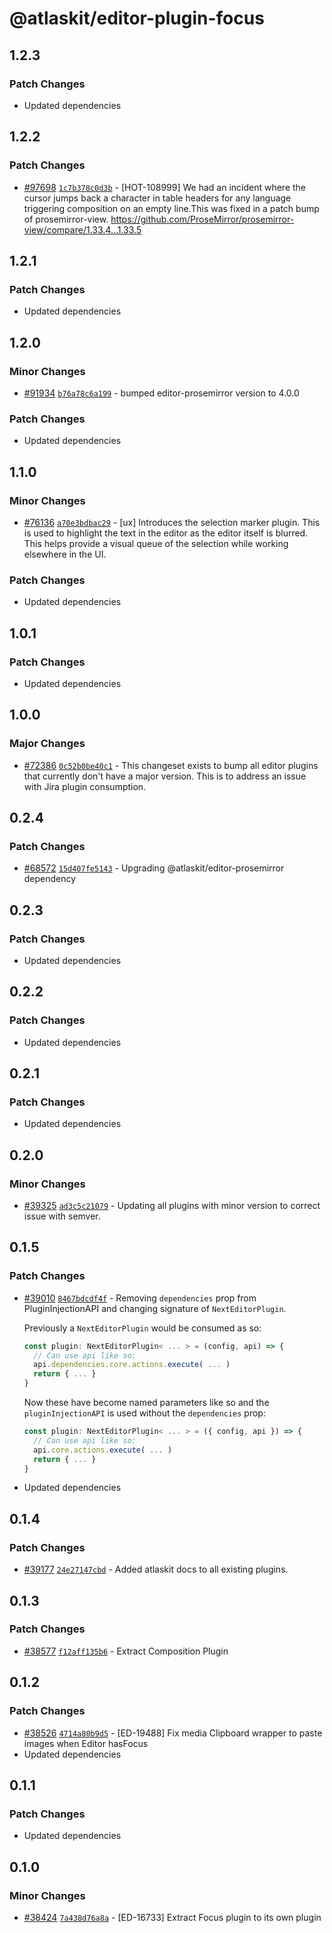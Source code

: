 # @atlaskit/editor-plugin-focus

## 1.2.3

### Patch Changes

-   Updated dependencies

## 1.2.2

### Patch Changes

-   [#97698](https://stash.atlassian.com/projects/CONFCLOUD/repos/confluence-frontend/pull-requests/97698)
    [`1c7b378c0d3b`](https://stash.atlassian.com/projects/CONFCLOUD/repos/confluence-frontend/commits/1c7b378c0d3b) -
    [HOT-108999] We had an incident where the cursor jumps back a character in table headers for any
    language triggering composition on an empty line.This was fixed in a patch bump of
    prosemirror-view. https://github.com/ProseMirror/prosemirror-view/compare/1.33.4...1.33.5

## 1.2.1

### Patch Changes

-   Updated dependencies

## 1.2.0

### Minor Changes

-   [#91934](https://stash.atlassian.com/projects/CONFCLOUD/repos/confluence-frontend/pull-requests/91934)
    [`b76a78c6a199`](https://stash.atlassian.com/projects/CONFCLOUD/repos/confluence-frontend/commits/b76a78c6a199) -
    bumped editor-prosemirror version to 4.0.0

### Patch Changes

-   Updated dependencies

## 1.1.0

### Minor Changes

-   [#76136](https://stash.atlassian.com/projects/CONFCLOUD/repos/confluence-frontend/pull-requests/76136)
    [`a70e3bdbac29`](https://stash.atlassian.com/projects/CONFCLOUD/repos/confluence-frontend/commits/a70e3bdbac29) -
    [ux] Introduces the selection marker plugin. This is used to highlight the text in the editor as
    the editor itself is blurred. This helps provide a visual queue of the selection while working
    elsewhere in the UI.

### Patch Changes

-   Updated dependencies

## 1.0.1

### Patch Changes

-   Updated dependencies

## 1.0.0

### Major Changes

-   [#72386](https://stash.atlassian.com/projects/CONFCLOUD/repos/confluence-frontend/pull-requests/72386)
    [`0c52b0be40c1`](https://stash.atlassian.com/projects/CONFCLOUD/repos/confluence-frontend/commits/0c52b0be40c1) -
    This changeset exists to bump all editor plugins that currently don't have a major version. This
    is to address an issue with Jira plugin consumption.

## 0.2.4

### Patch Changes

-   [#68572](https://stash.atlassian.com/projects/CONFCLOUD/repos/confluence-frontend/pull-requests/68572)
    [`15d407fe5143`](https://stash.atlassian.com/projects/CONFCLOUD/repos/confluence-frontend/commits/15d407fe5143) -
    Upgrading @atlaskit/editor-prosemirror dependency

## 0.2.3

### Patch Changes

-   Updated dependencies

## 0.2.2

### Patch Changes

-   Updated dependencies

## 0.2.1

### Patch Changes

-   Updated dependencies

## 0.2.0

### Minor Changes

-   [#39325](https://bitbucket.org/atlassian/atlassian-frontend/pull-requests/39325)
    [`ad3c5c21079`](https://bitbucket.org/atlassian/atlassian-frontend/commits/ad3c5c21079) -
    Updating all plugins with minor version to correct issue with semver.

## 0.1.5

### Patch Changes

-   [#39010](https://bitbucket.org/atlassian/atlassian-frontend/pull-requests/39010)
    [`8467bdcdf4f`](https://bitbucket.org/atlassian/atlassian-frontend/commits/8467bdcdf4f) -
    Removing `dependencies` prop from PluginInjectionAPI and changing signature of
    `NextEditorPlugin`.

    Previously a `NextEditorPlugin` would be consumed as so:

    ```ts
    const plugin: NextEditorPlugin< ... > = (config, api) => {
      // Can use api like so:
      api.dependencies.core.actions.execute( ... )
      return { ... }
    }
    ```

    Now these have become named parameters like so and the `pluginInjectionAPI` is used without the
    `dependencies` prop:

    ```ts
    const plugin: NextEditorPlugin< ... > = ({ config, api }) => {
      // Can use api like so:
      api.core.actions.execute( ... )
      return { ... }
    }
    ```

-   Updated dependencies

## 0.1.4

### Patch Changes

-   [#39177](https://bitbucket.org/atlassian/atlassian-frontend/pull-requests/39177)
    [`24e27147cbd`](https://bitbucket.org/atlassian/atlassian-frontend/commits/24e27147cbd) - Added
    atlaskit docs to all existing plugins.

## 0.1.3

### Patch Changes

-   [#38577](https://bitbucket.org/atlassian/atlassian-frontend/pull-requests/38577)
    [`f12aff135b6`](https://bitbucket.org/atlassian/atlassian-frontend/commits/f12aff135b6) -
    Extract Composition Plugin

## 0.1.2

### Patch Changes

-   [#38526](https://bitbucket.org/atlassian/atlassian-frontend/pull-requests/38526)
    [`4714a80b9d5`](https://bitbucket.org/atlassian/atlassian-frontend/commits/4714a80b9d5) -
    [ED-19488] Fix media Clipboard wrapper to paste images when Editor hasFocus
-   Updated dependencies

## 0.1.1

### Patch Changes

-   Updated dependencies

## 0.1.0

### Minor Changes

-   [#38424](https://bitbucket.org/atlassian/atlassian-frontend/pull-requests/38424)
    [`7a438d76a8a`](https://bitbucket.org/atlassian/atlassian-frontend/commits/7a438d76a8a) -
    [ED-16733] Extract Focus plugin to its own plugin
